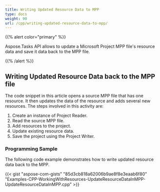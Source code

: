```yaml
---
title: Writing Updated Resource Data to MPP
type: docs
weight: 90
url: /cpp/writing-updated-resource-data-to-mpp/
---
```


{{% alert color="primary" %}} 

Aspose.Tasks API allows to update a Microsoft Project MPP file's resource data and save it data back to the MPP file.

{{% /alert %}} 
## **Writing Updated Resource Data back to the MPP file**
The code snippet in this article opens a source MPP file that has one resource. It then updates the data of the resource and adds several new resources. The steps involved in this activity are:

1. Create an instance of Project Reader.
1. Read the source MPP file.
1. Add resources to the project.
1. Update existing resource data.
1. Save the project using the Project Writer.
### **Programming Sample**
The following code example demonstrates how to write updated resource data back to the MPP.

{{< gist "aspose-com-gists" "85d3cb818a62006b9ae8f8e3eaab6f80" "Examples-CPP-WorkingWithResources-UpdateResourceDataInMPP-UpdateResourceDataInMPP.cpp" >}}
